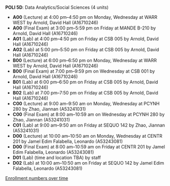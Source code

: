 **POLI 5D**: Data Analytics/Social Sciences (4 units)

- **A00** (Lecture) at 4:00 pm–4:50 pm on Monday, Wednesday at WARR WEST by Arnold, David Hall (A16710246)
- **A00** (Final Exam) at 3:00 pm–5:59 pm on Friday at MANDE B-210 by Arnold, David Hall (A16710246)
- **A01** (Lab) at 4:00 pm–4:50 pm on Friday at CSB 005 by Arnold, David Hall (A16710246)
- **A02** (Lab) at 5:00 pm–5:50 pm on Friday at CSB 005 by Arnold, David Hall (A16710246)
- **B00** (Lecture) at 6:00 pm–6:50 pm on Monday, Wednesday at WARR WEST by Arnold, David Hall (A16710246)
- **B00** (Final Exam) at 7:00 pm–9:59 pm on Wednesday at CSB 001 by Arnold, David Hall (A16710246)
- **B01** (Lab) at 6:00 pm–6:50 pm on Friday at CSB 005 by Arnold, David Hall (A16710246)
- **B02** (Lab) at 7:00 pm–7:50 pm on Friday at CSB 005 by Arnold, David Hall (A16710246)
- **C00** (Lecture) at 9:00 am–9:50 am on Monday, Wednesday at PCYNH 280 by Zhao, Jiannan (A53241031)
- **C00** (Final Exam) at 8:00 am–10:59 am on Wednesday at PCYNH 280 by Zhao, Jiannan (A53241031)
- **C01** (Lab) at 9:00 am–9:50 am on Friday at SEQUO 142 by Zhao, Jiannan (A53241031)
- **D00** (Lecture) at 10:00 am–10:50 am on Monday, Wednesday at CENTR 201 by Jamel Edim Falabella, Leonardo (A53243081)
- **D00** (Final Exam) at 8:00 am–10:59 am on Friday at CENTR 201 by Jamel Edim Falabella, Leonardo (A53243081)
- **D01** (Lab) (time and location TBA) by staff
- **D02** (Lab) at 10:00 am–10:50 am on Friday at SEQUO 142 by Jamel Edim Falabella, Leonardo (A53243081)

[Enrollment numbers over time](./POLI5D.tsv)
